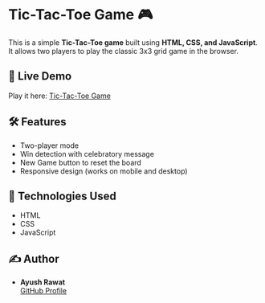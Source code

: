 # Tic-Tac-Toe Game 🎮

This is a simple **Tic-Tac-Toe game** built using **HTML, CSS, and JavaScript**.  
It allows two players to play the classic 3x3 grid game in the browser.

## 🚀 Live Demo
Play it here: [Tic-Tac-Toe Game](https://ayushrawat0210.github.io/Tic-Tac-Toe-Game/)

## 🛠️ Features
- Two-player mode
- Win detection with celebratory message
- New Game button to reset the board
- Responsive design (works on mobile and desktop)

## 📁 Technologies Used
- HTML
- CSS
- JavaScript

## ✍️ Author
- **Ayush Rawat**  
  [GitHub Profile](https://github.com/ayushrawat0210)
